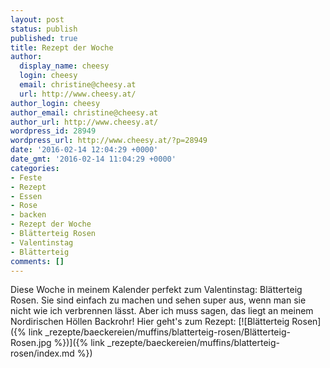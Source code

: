 ```yaml
---
layout: post
status: publish
published: true
title: Rezept der Woche
author:
  display_name: cheesy
  login: cheesy
  email: christine@cheesy.at
  url: http://www.cheesy.at/
author_login: cheesy
author_email: christine@cheesy.at
author_url: http://www.cheesy.at/
wordpress_id: 28949
wordpress_url: http://www.cheesy.at/?p=28949
date: '2016-02-14 12:04:29 +0000'
date_gmt: '2016-02-14 11:04:29 +0000'
categories:
- Feste
- Rezept
- Essen
- Rose
- backen
- Rezept der Woche
- Blätterteig Rosen
- Valentinstag
- Blätterteig
comments: []
---
```

Diese Woche in meinem Kalender perfekt zum Valentinstag: Blätterteig Rosen. Sie sind einfach zu machen und sehen super aus, wenn man sie nicht wie ich verbrennen lässt. Aber ich muss sagen, das liegt an meinem Nordirischen Höllen Backrohr!
Hier geht's zum Rezept:
[![Blätterteig Rosen]({% link _rezepte/baeckereien/muffins/blatterteig-rosen/Blätterteig-Rosen.jpg %})]({% link _rezepte/baeckereien/muffins/blatterteig-rosen/index.md %})
